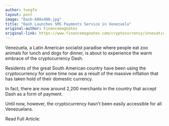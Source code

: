 ```yaml
---
author: tungfa
layout: post
image: "Dash-880x400.jpg"
title: "Dash Launches SMS Payments Service in Venezuela"
original-author: Financemagnates
original-link: https://www.financemagnates.com/cryptocurrency/innovation/dash-launches-sms-payments-service-in-venezuela/
---
```


Venezuela, a Latin American socialist paradise where people eat zoo animals for lunch and dogs for dinner, is about to experience the warm embrace of the cryptocurrency Dash.

Residents of the great South American country have been using the cryptocurrency for some time now as a result of the massive inflation that has taken hold of their domestic currency.

In fact, there are now around 2,200 merchants in the country that accept Dash as a form of payment.

Until now, however, the cryptocurrency hasn’t been easily accessible for all Venezuelans.


Read Full Article:
